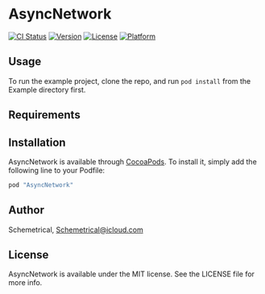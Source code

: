 # AsyncNetwork

[![CI Status](http://img.shields.io/travis/Schemetrical/AsyncNetwork.svg?style=flat)](https://travis-ci.org/Schemetrical/AsyncNetwork)
[![Version](https://img.shields.io/cocoapods/v/AsyncNetwork.svg?style=flat)](http://cocoapods.org/pods/AsyncNetwork)
[![License](https://img.shields.io/cocoapods/l/AsyncNetwork.svg?style=flat)](http://cocoapods.org/pods/AsyncNetwork)
[![Platform](https://img.shields.io/cocoapods/p/AsyncNetwork.svg?style=flat)](http://cocoapods.org/pods/AsyncNetwork)

## Usage

To run the example project, clone the repo, and run `pod install` from the Example directory first.

## Requirements

## Installation

AsyncNetwork is available through [CocoaPods](http://cocoapods.org). To install
it, simply add the following line to your Podfile:

```ruby
pod "AsyncNetwork"
```

## Author

Schemetrical, Schemetrical@icloud.com

## License

AsyncNetwork is available under the MIT license. See the LICENSE file for more info.
